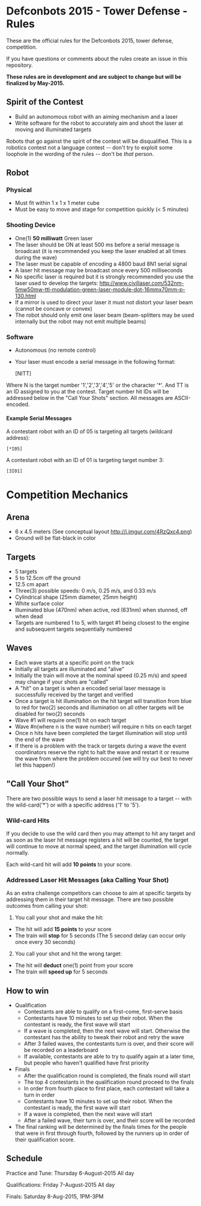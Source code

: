 # Defconbots 2015 - Tower Defense - Rules

These are the official rules for the Defconbots 2015, tower defense, competition.

If you have questions or comments about the rules create an issue in this repository.

**These rules are in development and are subject to change but will be finalized by May-2015.**

## Spirit of the Contest

 * Build an autonomous robot with an aiming mechanism and a laser
 * Write software for the robot to accurately aim and shoot the laser at moving and illuminated targets

Robots that go against the spirit of the contest will be disqualified. This is a robotics contest not a language contest -- don't try to exploit some loophole in the wording of the rules -- don't be *that* person.

## Robot

### Physical

 * Must fit within 1 x 1 x 1 meter cube
 * Must be easy to move and stage for competition quickly (< 5 minutes)

### Shooting Device

 * One(1) **50 milliwatt** Green laser
 * The laser should be ON at least 500 ms before a serial message is broadcast (it is recommended you keep the laser enabled at all times during the wave)
 * The laser must be capable of encoding a 4800 baud 8N1 serial signal
 * A laser hit message may be broadcast once every 500 milliseconds
 * No specific laser is required but it is strongly recommended you use the laser used to develop the targets: http://www.civillaser.com/532nm-5mw50mw-ttl-modulation-green-laser-module-dot-16mmx70mm-p-130.html
 * If a mirror is used to direct your laser it must not distort your laser beam (cannot be concave or convex)
 * The robot should only emit one laser beam (beam-splitters may be used internally but the robot may not emit multiple beams)

### Software

 * Autonomous (no remote control)
 * Your laser must encode a serial message in the following format:

    [NITT]

Where N is the target number '1','2','3','4','5' or the character '*'. And TT is an ID assigned to you at the contest. Target number hit IDs will be addressed below in the "Call Your Shots" section. All messages are ASCII-encoded.

#### Example Serial Messages

A contestant robot with an ID of 05 is targeting all targets (wildcard address):

    [*I05]

A contestant robot with an ID of 01 is targeting target number 3:

    [3I01]

# Competition Mechanics

## Arena
 
 * 6 x 4.5 meters (See conceptual layout http://i.imgur.com/4RzQxc4.png)
 * Ground will be flat-black in color

## Targets

 * 5 targets
 * 5 to 12.5cm off the ground
 * 12.5 cm apart
 * Three(3) possible speeds: 0 m/s, 0.25 m/s, and 0.33 m/s
 * Cylindrical shape (25mm diameter, 25mm height)
 * White surface color
 * Illuminated blue (470nm) when active, red (631nm) when stunned, off when dead
 * Targets are numbered 1 to 5, with target #1 being closest to the engine and subsequent targets sequentially numbered

## Waves

 * Each wave starts at a specific point on the track
 * Initially all targets are illuminated and "alive"
 * Initially the train will move at the nominal speed (0.25 m/s) and speed may change if your shots are "called"
 * A "hit" on a target is when a encoded serial laser message is successfully received by the target and verified
 * Once a target is hit illumination on the hit target will transition from blue to red for two(2) seconds and illumination on all other targets will be disabled for two(2) seconds
 * Wave #1 will require one(1) hit on each target
 * Wave #n(where n is the wave number) will require n hits on each target
 * Once n hits have been completed the target illumination will stop until the end of the wave
 * If there is a problem with the track or targets during a wave the event coordinators reserve the right to halt the wave and restart it or resume the wave from where the problem occured (we will try our best to never let this happen!)

## "Call Your Shot"

There are two possible ways to send a laser hit message to a target -- with the wild-card('*') or with a specific address ('1' to '5').

### Wild-card Hits

If you decide to use the wild card then you may attempt to hit any target and as soon as the laser hit message registers a hit will be counted, the target will continue to move at normal speed, and the target illumination will cycle normally.

Each wild-card hit will add **10 points** to your score.

### Addressed Laser Hit Messages (aka Calling Your Shot)

As an extra challenge competitors can choose to aim at specific targets by addressing them in their target hit message. There are two possible outcomes from calling your shot:

 1. You call your shot and make the hit:
   * The hit will add **15 points** to your score
   * The train will **stop** for 5 seconds (The 5 second delay can occur only once every 30 seconds)
 2. You call your shot and hit the wrong target:
   * The hit will **deduct** one(1) point from your score
   * The train will **speed up** for 5 seconds

## How to win

 * Qualification
   * Contestants are able to qualify on a first-come, first-serve basis
   * Contestants have 10 minutes to set up their robot. When the contestant is ready, the first wave will start
   * If a wave is completed, then the next wave will start. Otherwise the contestant has the ability to tweak their robot and retry the wave
   * After 3 failed waves, the contestants turn is over, and their score will be recorded on a leaderboard
   * If available, contestants are able to try to qualify again at a later time, but people who haven't qualified have first priority
 * Finals
   * After the qualification round is completed, the finals round will start
   * The top 4 contestants in the qualification round proceed to the finals
   * In order from fourth place to first place, each contestant will take a turn in order
   * Contestants have 10 minutes to set up their robot. When the contestant is ready, the first wave will start
   * If a wave is completed, then the next wave will start
   * After a failed wave, their turn is over, and their score will be recorded
 * The final ranking will be determined by the finals times for the people that were in first through fourth, followed by the runners up in order of their qualification score.

## Schedule

Practice and Tune: Thursday 6-August-2015 All day

Qualifications: Friday 7-August-2015 All day

Finals: Saturday 8-Aug-2015, 1PM-3PM
